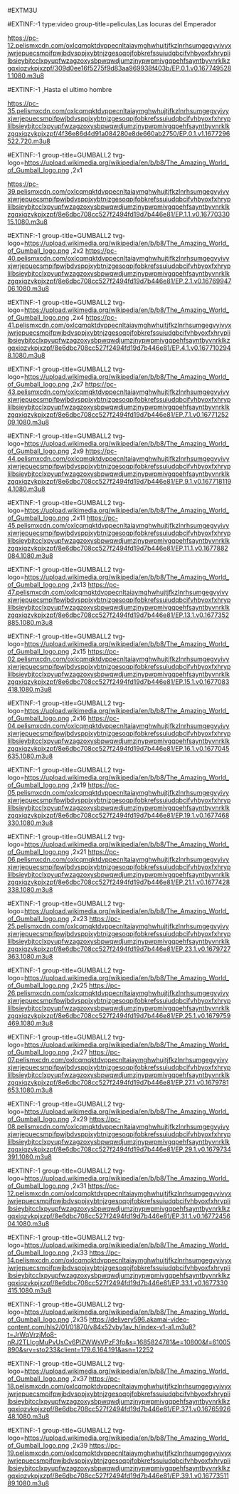 #EXTM3U



#EXTINF:-1 type:video group-title=peliculas,Las locuras del Emperador

https://pc-12.pelismxcdn.com/oxlcqmqktdvppecnltaiaymghwhujtjfkzlnrhsumgegvyivyxjwrjepuecsmpifpwjbdvsppjxybtnjzgesoqpjfobkrefssuiudqbcifvhbyoxfxhryplilbsieybjtcclxpyupfwzagzoxysbpwqwdjumzjnypwpmivgqpehfsayntbyvnrklkzgqxiqzvkpjxzpf/309d0ee16f5275f9d83aa969938f403b/EP.0.1.v0.1677495281.1080.m3u8

#EXTINF:-1 ,Hasta el ultimo hombre

https://pc-35.pelismxcdn.com/oxlcqmqktdvppecnltaiaymghwhujtjfkzlnrhsumgegvyivyxjwrjepuecsmpifpwjbdvsppjxybtnjzgesoqpjfobkrefssuiudqbcifvhbyoxfxhryplilbsieybjtcclxpyupfwzagzoxysbpwqwdjumzjnypwpmivgqpehfsayntbyvnrklkzgqxiqzvkpjxzpf/4f36e86d4d91a084280e8de660ab2750/EP.0.1.v1.1677296522.720.m3u8


#EXTINF:-1 group-title=GUMBALL2 tvg-logo=https://upload.wikimedia.org/wikipedia/en/b/b8/The_Amazing_World_of_Gumball_logo.png ,2x1

https://pc-39.pelismxcdn.com/oxlcqmqktdvppecnltaiaymghwhujtjfkzlnrhsumgegvyivyxjwrjepuecsmpifpwjbdvsppjxybtnjzgesoqpjfobkrefssuiudqbcifvhbyoxfxhryplilbsieybjtcclxpyupfwzagzoxysbpwqwdjumzjnypwpmivgqpehfsayntbyvnrklkzgqxiqzvkpjxzpf/8e6dbc708cc527f2494fd19d7b446e81/EP.1.1.v0.1677033015.1080.m3u8

#EXTINF:-1 group-title=GUMBALL2 tvg-logo=https://upload.wikimedia.org/wikipedia/en/b/b8/The_Amazing_World_of_Gumball_logo.png ,2x2
https://pc-40.pelismxcdn.com/oxlcqmqktdvppecnltaiaymghwhujtjfkzlnrhsumgegvyivyxjwrjepuecsmpifpwjbdvsppjxybtnjzgesoqpjfobkrefssuiudqbcifvhbyoxfxhryplilbsieybjtcclxpyupfwzagzoxysbpwqwdjumzjnypwpmivgqpehfsayntbyvnrklkzgqxiqzvkpjxzpf/8e6dbc708cc527f2494fd19d7b446e81/EP.2.1.v0.1676994706.1080.m3u8

#EXTINF:-1 group-title=GUMBALL2 tvg-logo=https://upload.wikimedia.org/wikipedia/en/b/b8/The_Amazing_World_of_Gumball_logo.png ,2x4
https://pc-41.pelismxcdn.com/oxlcqmqktdvppecnltaiaymghwhujtjfkzlnrhsumgegvyivyxjwrjepuecsmpifpwjbdvsppjxybtnjzgesoqpjfobkrefssuiudqbcifvhbyoxfxhryplilbsieybjtcclxpyupfwzagzoxysbpwqwdjumzjnypwpmivgqpehfsayntbyvnrklkzgqxiqzvkpjxzpf/8e6dbc708cc527f2494fd19d7b446e81/EP.4.1.v0.1677102948.1080.m3u8

#EXTINF:-1 group-title=GUMBALL2 tvg-logo=https://upload.wikimedia.org/wikipedia/en/b/b8/The_Amazing_World_of_Gumball_logo.png ,2x7
https://pc-43.pelismxcdn.com/oxlcqmqktdvppecnltaiaymghwhujtjfkzlnrhsumgegvyivyxjwrjepuecsmpifpwjbdvsppjxybtnjzgesoqpjfobkrefssuiudqbcifvhbyoxfxhryplilbsieybjtcclxpyupfwzagzoxysbpwqwdjumzjnypwpmivgqpehfsayntbyvnrklkzgqxiqzvkpjxzpf/8e6dbc708cc527f2494fd19d7b446e81/EP.7.1.v0.1677125209.1080.m3u8

#EXTINF:-1 group-title=GUMBALL2 tvg-logo=https://upload.wikimedia.org/wikipedia/en/b/b8/The_Amazing_World_of_Gumball_logo.png ,2x9
https://pc-44.pelismxcdn.com/oxlcqmqktdvppecnltaiaymghwhujtjfkzlnrhsumgegvyivyxjwrjepuecsmpifpwjbdvsppjxybtnjzgesoqpjfobkrefssuiudqbcifvhbyoxfxhryplilbsieybjtcclxpyupfwzagzoxysbpwqwdjumzjnypwpmivgqpehfsayntbyvnrklkzgqxiqzvkpjxzpf/8e6dbc708cc527f2494fd19d7b446e81/EP.9.1.v0.1677181194.1080.m3u8

#EXTINF:-1 group-title=GUMBALL2 tvg-logo=https://upload.wikimedia.org/wikipedia/en/b/b8/The_Amazing_World_of_Gumball_logo.png ,2x11
https://pc-45.pelismxcdn.com/oxlcqmqktdvppecnltaiaymghwhujtjfkzlnrhsumgegvyivyxjwrjepuecsmpifpwjbdvsppjxybtnjzgesoqpjfobkrefssuiudqbcifvhbyoxfxhryplilbsieybjtcclxpyupfwzagzoxysbpwqwdjumzjnypwpmivgqpehfsayntbyvnrklkzgqxiqzvkpjxzpf/8e6dbc708cc527f2494fd19d7b446e81/EP.11.1.v0.1677882084.1080.m3u8

#EXTINF:-1 group-title=GUMBALL2 tvg-logo=https://upload.wikimedia.org/wikipedia/en/b/b8/The_Amazing_World_of_Gumball_logo.png ,2x13
https://pc-47.pelismxcdn.com/oxlcqmqktdvppecnltaiaymghwhujtjfkzlnrhsumgegvyivyxjwrjepuecsmpifpwjbdvsppjxybtnjzgesoqpjfobkrefssuiudqbcifvhbyoxfxhryplilbsieybjtcclxpyupfwzagzoxysbpwqwdjumzjnypwpmivgqpehfsayntbyvnrklkzgqxiqzvkpjxzpf/8e6dbc708cc527f2494fd19d7b446e81/EP.13.1.v0.1677352885.1080.m3u8

#EXTINF:-1 group-title=GUMBALL2 tvg-logo=https://upload.wikimedia.org/wikipedia/en/b/b8/The_Amazing_World_of_Gumball_logo.png ,2x15
https://pc-02.pelismxcdn.com/oxlcqmqktdvppecnltaiaymghwhujtjfkzlnrhsumgegvyivyxjwrjepuecsmpifpwjbdvsppjxybtnjzgesoqpjfobkrefssuiudqbcifvhbyoxfxhryplilbsieybjtcclxpyupfwzagzoxysbpwqwdjumzjnypwpmivgqpehfsayntbyvnrklkzgqxiqzvkpjxzpf/8e6dbc708cc527f2494fd19d7b446e81/EP.15.1.v0.1677083418.1080.m3u8

#EXTINF:-1 group-title=GUMBALL2 tvg-logo=https://upload.wikimedia.org/wikipedia/en/b/b8/The_Amazing_World_of_Gumball_logo.png ,2x16
https://pc-04.pelismxcdn.com/oxlcqmqktdvppecnltaiaymghwhujtjfkzlnrhsumgegvyivyxjwrjepuecsmpifpwjbdvsppjxybtnjzgesoqpjfobkrefssuiudqbcifvhbyoxfxhryplilbsieybjtcclxpyupfwzagzoxysbpwqwdjumzjnypwpmivgqpehfsayntbyvnrklkzgqxiqzvkpjxzpf/8e6dbc708cc527f2494fd19d7b446e81/EP.16.1.v0.1677045635.1080.m3u8

#EXTINF:-1 group-title=GUMBALL2 tvg-logo=https://upload.wikimedia.org/wikipedia/en/b/b8/The_Amazing_World_of_Gumball_logo.png ,2x19
https://pc-05.pelismxcdn.com/oxlcqmqktdvppecnltaiaymghwhujtjfkzlnrhsumgegvyivyxjwrjepuecsmpifpwjbdvsppjxybtnjzgesoqpjfobkrefssuiudqbcifvhbyoxfxhryplilbsieybjtcclxpyupfwzagzoxysbpwqwdjumzjnypwpmivgqpehfsayntbyvnrklkzgqxiqzvkpjxzpf/8e6dbc708cc527f2494fd19d7b446e81/EP.19.1.v0.1677468330.1080.m3u8

#EXTINF:-1 group-title=GUMBALL2 tvg-logo=https://upload.wikimedia.org/wikipedia/en/b/b8/The_Amazing_World_of_Gumball_logo.png ,2x21
https://pc-06.pelismxcdn.com/oxlcqmqktdvppecnltaiaymghwhujtjfkzlnrhsumgegvyivyxjwrjepuecsmpifpwjbdvsppjxybtnjzgesoqpjfobkrefssuiudqbcifvhbyoxfxhryplilbsieybjtcclxpyupfwzagzoxysbpwqwdjumzjnypwpmivgqpehfsayntbyvnrklkzgqxiqzvkpjxzpf/8e6dbc708cc527f2494fd19d7b446e81/EP.21.1.v0.1677428338.1080.m3u8

#EXTINF:-1 group-title=GUMBALL2 tvg-logo=https://upload.wikimedia.org/wikipedia/en/b/b8/The_Amazing_World_of_Gumball_logo.png ,2x23
https://pc-25.pelismxcdn.com/oxlcqmqktdvppecnltaiaymghwhujtjfkzlnrhsumgegvyivyxjwrjepuecsmpifpwjbdvsppjxybtnjzgesoqpjfobkrefssuiudqbcifvhbyoxfxhryplilbsieybjtcclxpyupfwzagzoxysbpwqwdjumzjnypwpmivgqpehfsayntbyvnrklkzgqxiqzvkpjxzpf/8e6dbc708cc527f2494fd19d7b446e81/EP.23.1.v0.1679727363.1080.m3u8

#EXTINF:-1 group-title=GUMBALL2 tvg-logo=https://upload.wikimedia.org/wikipedia/en/b/b8/The_Amazing_World_of_Gumball_logo.png ,2x25
https://pc-26.pelismxcdn.com/oxlcqmqktdvppecnltaiaymghwhujtjfkzlnrhsumgegvyivyxjwrjepuecsmpifpwjbdvsppjxybtnjzgesoqpjfobkrefssuiudqbcifvhbyoxfxhryplilbsieybjtcclxpyupfwzagzoxysbpwqwdjumzjnypwpmivgqpehfsayntbyvnrklkzgqxiqzvkpjxzpf/8e6dbc708cc527f2494fd19d7b446e81/EP.25.1.v0.1679759469.1080.m3u8

#EXTINF:-1 group-title=GUMBALL2 tvg-logo=https://upload.wikimedia.org/wikipedia/en/b/b8/The_Amazing_World_of_Gumball_logo.png ,2x27
https://pc-07.pelismxcdn.com/oxlcqmqktdvppecnltaiaymghwhujtjfkzlnrhsumgegvyivyxjwrjepuecsmpifpwjbdvsppjxybtnjzgesoqpjfobkrefssuiudqbcifvhbyoxfxhryplilbsieybjtcclxpyupfwzagzoxysbpwqwdjumzjnypwpmivgqpehfsayntbyvnrklkzgqxiqzvkpjxzpf/8e6dbc708cc527f2494fd19d7b446e81/EP.27.1.v0.1679781653.1080.m3u8

#EXTINF:-1 group-title=GUMBALL2 tvg-logo=https://upload.wikimedia.org/wikipedia/en/b/b8/The_Amazing_World_of_Gumball_logo.png ,2x29
https://pc-08.pelismxcdn.com/oxlcqmqktdvppecnltaiaymghwhujtjfkzlnrhsumgegvyivyxjwrjepuecsmpifpwjbdvsppjxybtnjzgesoqpjfobkrefssuiudqbcifvhbyoxfxhryplilbsieybjtcclxpyupfwzagzoxysbpwqwdjumzjnypwpmivgqpehfsayntbyvnrklkzgqxiqzvkpjxzpf/8e6dbc708cc527f2494fd19d7b446e81/EP.29.1.v0.1679734391.1080.m3u8

#EXTINF:-1 group-title=GUMBALL2 tvg-logo=https://upload.wikimedia.org/wikipedia/en/b/b8/The_Amazing_World_of_Gumball_logo.png ,2x31
https://pc-12.pelismxcdn.com/oxlcqmqktdvppecnltaiaymghwhujtjfkzlnrhsumgegvyivyxjwrjepuecsmpifpwjbdvsppjxybtnjzgesoqpjfobkrefssuiudqbcifvhbyoxfxhryplilbsieybjtcclxpyupfwzagzoxysbpwqwdjumzjnypwpmivgqpehfsayntbyvnrklkzgqxiqzvkpjxzpf/8e6dbc708cc527f2494fd19d7b446e81/EP.31.1.v0.1677245604.1080.m3u8

#EXTINF:-1 group-title=GUMBALL2 tvg-logo=https://upload.wikimedia.org/wikipedia/en/b/b8/The_Amazing_World_of_Gumball_logo.png ,2x33
https://pc-14.pelismxcdn.com/oxlcqmqktdvppecnltaiaymghwhujtjfkzlnrhsumgegvyivyxjwrjepuecsmpifpwjbdvsppjxybtnjzgesoqpjfobkrefssuiudqbcifvhbyoxfxhryplilbsieybjtcclxpyupfwzagzoxysbpwqwdjumzjnypwpmivgqpehfsayntbyvnrklkzgqxiqzvkpjxzpf/8e6dbc708cc527f2494fd19d7b446e81/EP.33.1.v0.1677330415.1080.m3u8

#EXTINF:-1 group-title=GUMBALL2 tvg-logo=https://upload.wikimedia.org/wikipedia/en/b/b8/The_Amazing_World_of_Gumball_logo.png ,2x35
https://delivery596.akamai-video-content.com/hls2/01/01870/v84x52vby1av_h/index-v1-a1.m3u8?t=JrWqVrzjMo8-nRJ2TLIcgMuPvUsCv6PlZWWsVPzF3fo&s=1685824781&e=10800&f=61005890&srv=sto233&client=179.6.164.191&asn=12252

#EXTINF:-1 group-title=GUMBALL2 tvg-logo=https://upload.wikimedia.org/wikipedia/en/b/b8/The_Amazing_World_of_Gumball_logo.png ,2x37
https://pc-18.pelismxcdn.com/oxlcqmqktdvppecnltaiaymghwhujtjfkzlnrhsumgegvyivyxjwrjepuecsmpifpwjbdvsppjxybtnjzgesoqpjfobkrefssuiudqbcifvhbyoxfxhryplilbsieybjtcclxpyupfwzagzoxysbpwqwdjumzjnypwpmivgqpehfsayntbyvnrklkzgqxiqzvkpjxzpf/8e6dbc708cc527f2494fd19d7b446e81/EP.37.1.v0.1676592648.1080.m3u8

#EXTINF:-1 group-title=GUMBALL2 tvg-logo=https://upload.wikimedia.org/wikipedia/en/b/b8/The_Amazing_World_of_Gumball_logo.png ,2x39
https://pc-19.pelismxcdn.com/oxlcqmqktdvppecnltaiaymghwhujtjfkzlnrhsumgegvyivyxjwrjepuecsmpifpwjbdvsppjxybtnjzgesoqpjfobkrefssuiudqbcifvhbyoxfxhryplilbsieybjtcclxpyupfwzagzoxysbpwqwdjumzjnypwpmivgqpehfsayntbyvnrklkzgqxiqzvkpjxzpf/8e6dbc708cc527f2494fd19d7b446e81/EP.39.1.v0.1677351189.1080.m3u8
